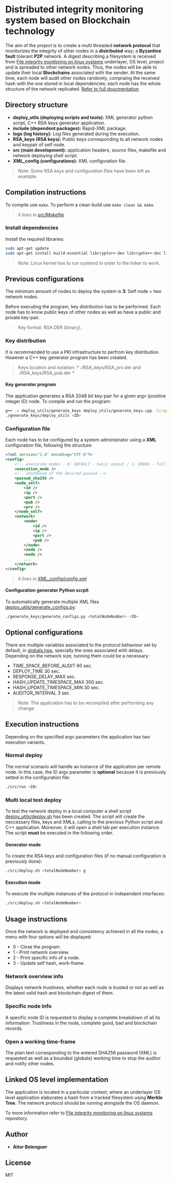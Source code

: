 # Distributed integrity monitoring system based on Blockchain technology
The aim of the project is to create a multi threaded **network protocol** that monitorizes the integrity of other nodes in a **distributed** way; a **Byzantine fault** tolerant **P2P** network.
A digest describing a filesystem is received from [File integrity monitoring on linux systems](https://github.com/aritzherrero4/TFG_fsCheckDaemon) underlayer, OS level, project and is spreaded to other network nodes. Thus, the nodes will be able to update their local **Blockchains** associated with the sender.
At the same time, each node will audit other nodes randomly, compraing the received hash with the one stored in local dependencies; each node has the whole structure of the network replicated.
[Refer to full doucmentation](./documentation.pdf)

## Directory structure
- **deploy_utils (deploying scripts and tools):** XML generator python script, C++ RSA
keys generator application.
- **include (dependent packages):** Rapid-XML package.
- **logs (log history):** Log files generated during the execution.
- **RSA_keys (RSA keys):** Public keys corresponding to all network nodes and keypair
of self node.
- **src (main development):** application headers, source files, makefile and network
deploying shell script.
- **XML_config (configurations):** XML configuration file.

>Note: Some RSA keys and configuration files have been left as example.

## Compilation instructions
To compile use ```make```. To perform a clean build use ```make clean && make```.
> _it lives in [src/Makefile](src/Makefile)_

### Install dependencies
Install the required libraries:
```sh
sudo apt-get update
sudo apt-get install build-essential libcrypto++-dev libcrypto++-doc libcrypto++-utils libsystemd-dev
```
> Note: Linux kernel has to run systemd in order to the linker to work.

## Previous configurations
The minimum amount of nodes to deploy the system is **3**: Self node + two network nodes.

Before executing the program, key distribution has to be performed. Each node has to know public keys of other nodes as well as have a public and private key-pair. 
> Key format: RSA DER (binary).

### Key distribution
It is recommended to use a PKI infrastructure to perfrom key distribution. However a C++ key generator program has been created.
> Keys location and notation: * ./RSA_keys/RSA_prv<ID>.der and ./RSA_keys/RSA_pub<ID>.der *

#### Key generator program
The application generates a RSA 2048 bit key-pair for a given argv (positive integer ID) node.
To compile and run the program:
```sh
g++ -o deploy_utils/generate_keys deploy_utils/generate_keys.cpp -lcryptopp
./generate_keys/deploy_utils <ID>
```

### Configuration file
Each node has to be configured by a system administrator using a **XML** configuration file, following the structure:

```xml
<?xml version="1.0" encoding="UTF-8"?>
<config>
    <!-- execution modes - 0: DEFAULT - basic output / 1: DEBUG - full output -->
    <execution_mode />
    <!-- sha256sum of the desired passwd -->
    <passwd_sha256 />
    <node_self>
        <id />
        <ip />
        <port />
        <pub />
        <prv />
    </node_self>
    <network>
        <node>
            <id />
            <ip />
            <port />
            <pub />
        </node>
        <node />
        <node />
        ...
    </network>
</config>
```
> _it lives in [XML_config/config.xml](XML_config/config.xml)_

#### Configuration generator Python scrpit
To automatically generate multiple XML files [deploy\_utils/generate\_configs.py](deploy\_utils/generate\_configs.py):
```sh
./generate_keys/generate_configs.py <totalNodeNumber> <ID>
```
## Optional configurations
There are multiple variables associated to the protocol behaviour set by default, in [globals.hpp](src/globals.hpp), specially the ones associated with delays. Depending on the network size, tunning them could be a necessary:
- TIME_SPACE_BEFORE_AUDIT 60 sec.
- DEPLOY_TIME 30 sec.
- RESPONSE_DELAY_MAX sec.
- HASH_UPDATE_TIMESPACE_MAX 300 sec.
- HASH_UPDATE_TIMESPACE_MIN 30 sec.
- AUDITOR_INTERVAL 3 sec.

> Note: The application has to be recompiled after performing any change.

## Execution instructions
Depending on the specified argv parameters the application has two execution variants.

### Normal deploy 
The normal scenario will handle an instance of the application per remote node. In this case, the ID argv parameter is **optional** because it is previously setted in the configuration file:
```sh 
./src/run <ID>
```
### Multi local test deploy
To test the network deploy in a local computer a shell script [deploy\_utils/deploy.sh](deploy\_utils/deploy.sh) has been created. The script will create the neccessary files, keys and XMLs, calling to the previous Python script and C++ application. Moreover, it will open a shell tab per execution instance. The script **must** be executed in the following order.

#### Generator mode
To create the RSA keys and configuration files (if no manual configuration is previously done):
```sh 
./src/deploy.sh <totalNodeNumber> g
```

#### Execution mode
To execute the multiple instances of the protocol in independent interfaces:
```sh 
./src/deploy.sh <totalNodeNumber>
```

## Usage instructions
Once the network is deployed and consistency achieved in all the nodes, a menu with four options will be displayed:
- 0 - Close the program.
- 1 - Print network overview.
- 2 - Print specific info of a node.
- 3 - Update self hash, work-frame.

### Network overview info
Displays network trustiness, whether each node is trusted or not as well as the latest valid hash and blockchain digest of them.
### Specific node info
A specific node ID is requested to display a complete breakdown of all its information: Trustiness in the node, complete good, bad and blockchain records.

### Open a working time-frame
The plain text corresponding to the entered SHA256 password (XML) is requested as well as a bounded (globals) working time to stop the auditor and notify other nodes.

## Linked OS level implementation
The application is located in a particular context, where an underlayer OS level application elaborates a hash from a tracked filesystem using **Merkle Tree**. The network protocol should be running alongside the OS daemon.

To more information refer to [File integrity monitoring on linux systems](https://github.com/aritzherrero4/TFG_fsCheckDaemon) repository.

## Author

* **Aitor Belenguer** 

## License

MIT
